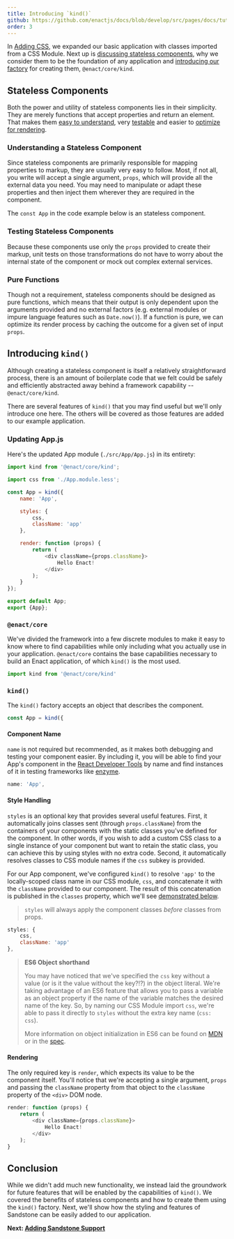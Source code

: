 ```yaml
---
title: Introducing `kind()`
github: https://github.com/enactjs/docs/blob/develop/src/pages/docs/tutorials/tutorial-hello-enact/kind/index.md
order: 3
---
```


In [Adding CSS](../adding-css/), we expanded our basic application with classes imported from a CSS Module.  Next up is [discussing stateless components](#stateless-components), why we consider them to be the foundation of any application and [introducing our factory](#introducing-code-classlanguage-textkindcode) for creating them, `@enact/core/kind`.

## Stateless Components

Both the power and utility of stateless components lies in their simplicity. They are merely functions that accept properties and return an element. That makes them [easy to understand](#understanding-a-stateless-component), very [testable](#testing-stateless-components) and easier to [optimize for rendering](#pure-functions).

### Understanding a Stateless Component

Since stateless components are primarily responsible for mapping properties to markup, they are usually very easy to follow. Most, if not all, you write will accept a single argument, `props`, which will provide all the external data you need. You may need to manipulate or adapt these properties and then inject them wherever they are required in the component.

The `const App` in the code example below is an stateless component.

### Testing Stateless Components

Because these components use only the `props` provided to create their markup, unit tests on those transformations do not have to worry about the internal state of the component or mock out complex external services.

### Pure Functions

Though not a requirement, stateless components should be designed as pure functions, which means that their output is only dependent upon the arguments provided and no external factors (e.g. external modules or impure language features such as `Date.now()`). If a function is pure, we can optimize its render process by caching the outcome for a given set of input `props`.

## Introducing `kind()`

Although creating a stateless component is itself a relatively straightforward process, there is an amount of boilerplate code that we felt could be safely and efficiently abstracted away behind a framework capability -- `@enact/core/kind`.

There are several features of `kind()` that you may find useful but we'll only introduce one here. The others will be covered as those features are added to our example application.

### Updating App.js

Here's the updated App module (`./src/App/App.js`) in its entirety:
```js
import kind from '@enact/core/kind';

import css from './App.module.less';

const App = kind({
	name: 'App',

	styles: {
		css,
		className: 'app'
	},

	render: function (props) {
		return (
			<div className={props.className}>
				Hello Enact!
			</div>
		);
	}
});

export default App;
export {App};
```

### `@enact/core`

We've divided the framework into a few discrete modules to make it easy to know where to find capabilities while only including what you actually use in your application. `@enact/core` contains the base capabilities necessary to build an Enact application, of which `kind()` is the most used.
```js
import kind from '@enact/core/kind'
```

### `kind()`

The `kind()` factory accepts an object that describes the component. 
```js
const App = kind({
```

#### Component Name

`name` is not required but recommended, as it makes both debugging and testing your component easier. By including it, you will be able to find your App's component in the [React Developer Tools](https://reactjs.org/blog/2015/09/02/new-react-developer-tools.html) by name and find instances of it in testing frameworks like [enzyme](https://github.com/enzymejs/enzyme).
```js
name: 'App',
```

#### Style Handling

`styles` is an optional key that provides several useful features. First, it automatically joins classes sent (through `props.className`) from the containers of your components with the static classes you've defined for the component. In other words, if you wish to add a custom CSS class to a single instance of your component but want to retain the static class, you can achieve this by using styles with no extra code. Second, it automatically resolves classes to CSS module names if the `css` subkey is provided.

For our App component, we've configured `kind()` to resolve `'app'` to the locally-scoped class name in our CSS module, `css`, and concatenate it with the `className` provided to our component. The result of this concatenation is published in the `classes` property, which we'll see [demonstrated below](#rendering).

> `styles` will always apply the component classes *before* classes from props.
```js
styles: {
	css,
	className: 'app'
},
```
> **ES6 Object shorthand**
>
> You may have noticed that we've specified the `css` key without a value (or is it the value
> without the key?!?) in the object literal. We're taking advantage of an ES6 feature that allows
> you to pass a variable as an object property if the name of the variable matches the desired
> name of the key. So, by naming our CSS Module import `css`, we're able to pass it directly to
> `styles` without the extra key name (`css: css`).
>
> More information on object initialization in ES6 can be found on [MDN](https://developer.mozilla.org/en-US/docs/Web/JavaScript/Reference/Operators/Object_initializer#New_notations_in_ECMAScript_2015)
> or in the [spec](https://262.ecma-international.org/6.0/#sec-object-initializer).

#### Rendering

The only required key is `render`, which expects its value to be the component itself. You'll notice that we're accepting a single argument, `props` and passing the `className` property from that object to the `className` property of the `<div>` DOM node.
```js
render: function (props) {
	return (
		<div className={props.className}>
			Hello Enact!
		</div>
	);
}
```
## Conclusion

While we didn't add much new functionality, we instead laid the groundwork for future features that will be enabled by the capabilities of `kind()`. We covered the benefits of stateless components and how to create them using the `kind()` factory. Next, we'll show how the styling and features of Sandstone can be easily added to our application.

**Next: [Adding Sandstone Support](../adding-sandstone-support/)**

